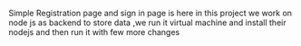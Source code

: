 Simple Registration page and sign in page is here
in this project we work on node js as backend to store data ,we run it virtual machine and install their nodejs and then run it with few more changes
